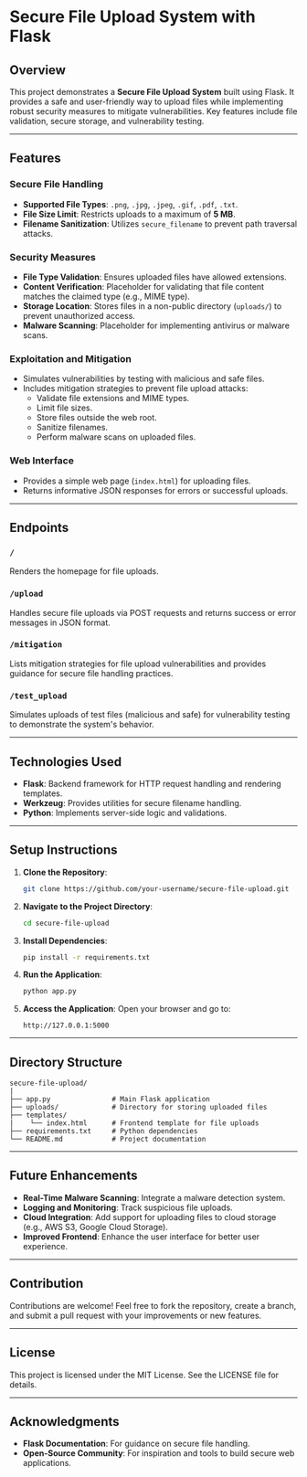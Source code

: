 # Secure File Upload System with Flask

## Overview
This project demonstrates a **Secure File Upload System** built using Flask. It provides a safe and user-friendly way to upload files while implementing robust security measures to mitigate vulnerabilities. Key features include file validation, secure storage, and vulnerability testing.

---

## Features

### Secure File Handling
- **Supported File Types**: `.png`, `.jpg`, `.jpeg`, `.gif`, `.pdf`, `.txt`.
- **File Size Limit**: Restricts uploads to a maximum of **5 MB**.
- **Filename Sanitization**: Utilizes `secure_filename` to prevent path traversal attacks.

### Security Measures
- **File Type Validation**: Ensures uploaded files have allowed extensions.
- **Content Verification**: Placeholder for validating that file content matches the claimed type (e.g., MIME type).
- **Storage Location**: Stores files in a non-public directory (`uploads/`) to prevent unauthorized access.
- **Malware Scanning**: Placeholder for implementing antivirus or malware scans.

### Exploitation and Mitigation
- Simulates vulnerabilities by testing with malicious and safe files.
- Includes mitigation strategies to prevent file upload attacks:
  - Validate file extensions and MIME types.
  - Limit file sizes.
  - Store files outside the web root.
  - Sanitize filenames.
  - Perform malware scans on uploaded files.

### Web Interface
- Provides a simple web page (`index.html`) for uploading files.
- Returns informative JSON responses for errors or successful uploads.

---

## Endpoints

### `/`
Renders the homepage for file uploads.

### `/upload`
Handles secure file uploads via POST requests and returns success or error messages in JSON format.

### `/mitigation`
Lists mitigation strategies for file upload vulnerabilities and provides guidance for secure file handling practices.

### `/test_upload`
Simulates uploads of test files (malicious and safe) for vulnerability testing to demonstrate the system's behavior.

---

## Technologies Used
- **Flask**: Backend framework for HTTP request handling and rendering templates.
- **Werkzeug**: Provides utilities for secure filename handling.
- **Python**: Implements server-side logic and validations.

---

## Setup Instructions

1. **Clone the Repository**:
   ```bash
   git clone https://github.com/your-username/secure-file-upload.git
   ```

2. **Navigate to the Project Directory**:
   ```bash
   cd secure-file-upload
   ```

3. **Install Dependencies**:
   ```bash
   pip install -r requirements.txt
   ```

4. **Run the Application**:
   ```bash
   python app.py
   ```

5. **Access the Application**:
   Open your browser and go to:
   ```
   http://127.0.0.1:5000
   ```

---

## Directory Structure
```
secure-file-upload/
|
├── app.py               # Main Flask application
├── uploads/             # Directory for storing uploaded files
├── templates/
|    └── index.html      # Frontend template for file uploads
├── requirements.txt     # Python dependencies
└── README.md            # Project documentation
```

---

## Future Enhancements
- **Real-Time Malware Scanning**: Integrate a malware detection system.
- **Logging and Monitoring**: Track suspicious file uploads.
- **Cloud Integration**: Add support for uploading files to cloud storage (e.g., AWS S3, Google Cloud Storage).
- **Improved Frontend**: Enhance the user interface for better user experience.

---

## Contribution
Contributions are welcome! Feel free to fork the repository, create a branch, and submit a pull request with your improvements or new features.

---

## License
This project is licensed under the MIT License. See the LICENSE file for details.

---

## Acknowledgments
- **Flask Documentation**: For guidance on secure file handling.
- **Open-Source Community**: For inspiration and tools to build secure web applications.

